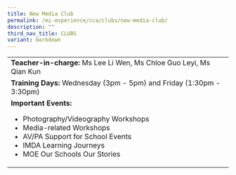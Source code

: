 ```yaml
---
title: New Media Club
permalink: /mi-experience/cca/clubs/new-media-club/
description: ""
third_nav_title: CLUBS
variant: markdown
---
```

<table border="0" cellspacing="0" cellpadding="0">
<tbody>
<tr>
<td width="616"><strong>Teacher-in-charge:&nbsp;</strong>Ms Lee Li Wen, Ms Chloe Guo Leyi, Ms Qian Kun</td>
</tr>
<tr>
<td width="616"><strong>Training Days:&nbsp;</strong>Wednesday (3pm - 5pm) and Friday (1:30pm - 3:30pm)</td>
</tr>
<tr>
<td width="616"><strong>Important Events:</strong><br>
<ul>
	<li>Photography/Videography Workshops</li>
	<li>Media-related Workshops</li>
	<li>AV/PA Support for School Events</li>
	<li>IMDA Learning Journeys</li>
	<li>MOE Our Schools Our Stories</li>
</ul>
</td>
</tr>
</tbody>
</table>